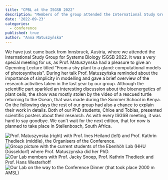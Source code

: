 ```yaml
---
title: "CPBL at the ISGSB 2022"
description: "Members of the group attended the International Study Group for Systems Biology ISGSB 2022 and Prof. Matuszyńska gave an opening lecture"
date: '2022-09-23'
categories:
  - conference
published: true
author: "Anna Matuszyńska"
---
```


We have just came back from Innsbruck, Austria, where we attended the International Study Group for Systems Biology ISGSB 2022. It was a very special meeting for us, as Prof. Matuszynska had a pleasure to give an Openning Lecture titled "From a shy plant to a gland: computational models of photosynthesis".
During her talk Prof. Matuszyńska reminded about the importance of simplicity in modelling and gave a brief overview of the research activities taken in the last year by our group. Although the scientific part sparkled an interesting discussion about the bioenergetics of plant cells, the show was mostly stolen by the video of a rescued turtle returning to the Ocean, that was made during the Summer School in Kenya. On the following days the rest of our group had also a chance to explain their work in details. Both of our PhD students, Chloe and Tobias, presented scientific posters about their research. As with every ISGSB meeting, it was hard to say goodbye. We can't wait for the next edition, that for now is planned to take place in Stellenbosch, South Africa.

![Prof. Matuszynska (right) with Prof. Ines Heiland (left) and Prof. Kathrin Thedieck (middle), the Organisers of the Conference.](/news/isgsb-2022-1.jpeg)
![Group picture with the current students of the Ebenhöh Lab (HHU Düsseldorf) where Prof. Matuszynska did her PhD.](/news/isgsb-2022-2.jpeg)
![Our Lab members with Prof. Jacky Snoep, Prof. Kathrin Thedieck and Prof. Hans Westerhoff](/news/isgsb-2022-3.jpeg)
![Our Lab on the way to the Conference Dinner (that took place 2000 m AMSL)](/news/isgsb-2022-4.jpeg)
